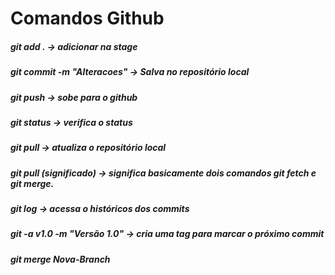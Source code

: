 # Comandos Github

##### git add . -> adicionar na stage
##### git commit -m "Alteracoes" -> Salva no repositório local
##### git push -> sobe para o github
##### git status -> verifica o status
##### git pull -> atualiza o repositório local
##### git pull (significado) -> significa basicamente dois comandos git fetch e git merge.
##### git log -> acessa o históricos dos commits
##### git -a v1.0 -m "Versão 1.0" -> cria uma tag para marcar o próximo commit

##### git merge Nova-Branch 